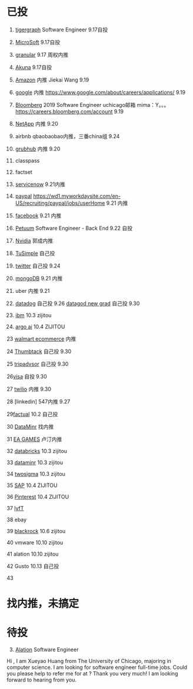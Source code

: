 # 已投
1. [tigergraph](https://boards.greenhouse.io/tigergraph/jobs/1251173) Software Engineer 9.17自投

2. [MicroSoft](https://careers.microsoft.com/us/en/actioncenter)  9.17自投

3. [granular](https://granular.ag/)  9.17 周权内推

4. [Akuna](https://akunacapital.com/job-details?jobid=1243545&gh_jid=1243545)  9.17自投

5. [Amazon](https://www.amazonuniversity.jobs/dashboard) 内推 Jiekai Wang 9.19

6. [google](https://careers.google.com/jobs#!t=jo&jid=/google/software-engineer-university-graduate-1600-amphitheatre-pkwy-mountain-view-ca-4204620153&) 内推 https://www.google.com/about/careers/applications/  9.19

7. [Bloomberg](https://careers.bloomberg.com/job/detail/68821?el=Students+and+Recent+Graduates&lc=New+York&lc=San+Francisco) 2019 Software Engineer uchicago邮箱 mima：Y。。。  https://careers.bloomberg.com/account  9.19

8. [NetApp](https://career4.successfactors.com/portalcareer?_s.crb=5Rvw4%252bIGwuWBZDhMNA81p88MEm4%253d)  内推  9.20

9. airbnb qbaobaobao内推，三番china组  9.24

10. [grubhub](https://careers-grubhub.icims.com/jobs/5940/software-engineer-i/job?mode=submit_apply)  内推  9.20

11. classpass

12. factset

13. [servicenow](https://app.jobvite.com/js/jobseeker/applications.html?1=1&#/details/plS4BlwI)  9.21内推

14. [paypal](https://paypal.rolepoint.com/?shorturl=N6mSe&jobapp=ahBzfnJvbGVwb2ludC1wcm9kchsLEg5Kb2JBcHBsaWNhdGlvbhiAgNCztrzlCQw#job/ahBzfnJvbGVwb2ludC1wcm9kchALEgNKb2IYgIDQo-eq-QgM) https://wd1.myworkdaysite.com/en-US/recruiting/paypal/jobs/userHome 9.21  内推

15. [facebook]()  9.21  内推

16. [Petuum](https://www.linkedin.com/jobs/search/?currentJobId=841872460&f_C=13197574&locationId=OTHERS.worldwide) Software Engineer - Back End 9.22 自投

17. [Nvidia](https://nvidia.wd5.myworkdayjobs.com/en-US/UniversityJobs/userHome?shared_id=ZjcwMTkyYWEtMzAyYy00OGVkLWIxOWMtN2NjMjU2NTU4ZmEz)  郭成内推

18. [TuSimple](https://boards.greenhouse.io/tusimple/jobs/4023145002)  自己投

19. [twitter](https://careers.twitter.com/en/work-for-twitter/201808/2019-university-application-full-time-internship.html) 自己投 9.24

20. [mongoDB](https://www.mongodb.com/careers/jobs/1291056) 9.21 内推

21. uber 内推 9.21

22. [datadog](https://www.datadoghq.com/careers/detail/?gh_jid=503669)  自己投  9.26
[datagod new grad](https://www.datadoghq.com/careers/detail/?gh_jid=1256478)  自己投  9.30

21. [ibm](https://krb-sjobs.brassring.com/TGnewUI/Search/home/HomeWithPreLoad?PageType=JobDetails&partnerid=26059&AL=1&siteid=5016&AReq=178418BR&codes=IBM_CareerWebSite#Applications) 10.3 zijitou

22. [argo ai]()   10.4 ZIJITOU

23 [walmart ecommerce](https://sjobs.brassring.com/TGnewUI/Search/Home/Home?partnerid=25222&siteid=5022#Applications) 内推

24 [Thumbtack](https://boards.greenhouse.io/thumbtack/jobs/38623) 自己投 9.30

25 [tripadvsor](https://careers.tripadvisor.com/) 自己投 9.30

26[visa](https://my.smartrecruiters.com/public/4b0bd4bb-8e86-44ee-86ba-b9d66f6e7197?lang=en) 自投 9.30

27 [twilio]()  内推 9.30

28 [linkedin] 547内推 9.27

29[factual](https://www.factual.com/company/careers/?gh_jid=276588) 10.2 自己投

30 [DataMinr](https://boards.greenhouse.io/dataminr/jobs/1288907) 找内推

31 [EA GAMES]() 卢汀内推

32 [databricks](https://databricks.com/company/careers?gh_jid=4023277002) 10.3 zijitou

33 [dataminr](https://boards.greenhouse.io/dataminr/jobs/1288907)  10.3 zijitou

34 [twosigma](https://careers.twosigma.com/careers/Profile)  10.3  zijitou
 
35 [SAP](https://career5.successfactors.eu/portalcareer?_s.crb=CzzvIMxnTrMQQjj5kqCwHMdx3Uw%253d)  10.4 ZIJITOU

36 [Pinterest]() 10.4 ZIJITOU

37 [lyfT]() 

38 ebay 

39 [blackrock](https://careers.blackrock.com/applythankyou?jobSeqNo=BLACUS4128&status=thankyou&jobTitle=Java%20Software%20Engineer%20(NOSQL%20/J2EE%20/%20Spring%20/%20JavaScript%20/HTML)&jobId=R181944)  10.6  zijitou

40 vmware 10.10 zijitou

41 alation 10.10 zijitou

42 Gusto 10.13 自己投

43 


# 找内推，未搞定




# 待投




3. [Alation](https://alation.com/careers/posting/?posting-id=fd8dae88-5abd-4740-99e9-4ab871aea60f)  Software Engineer



Hi , I am Xueyao Huang from The University of Chicago, majoring in computer science. I am looking for software engineer full-time jobs. Could you please help to refer me for  at ? Thank you very much! I am looking forward to hearing from you.



